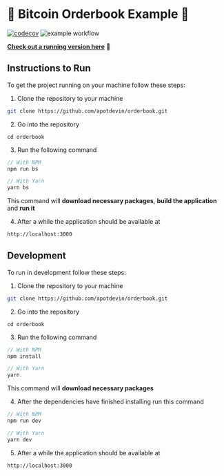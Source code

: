 # 🚀 Bitcoin Orderbook Example 🚀

[![codecov](https://codecov.io/gh/apotdevin/orderbook/branch/master/graph/badge.svg?token=PG4TDP315G)](https://codecov.io/gh/apotdevin/orderbook) ![example workflow](https://github.com/apotdevin/orderbook/actions/workflows/master-ci.yml/badge.svg)

**[Check out a running version here](https://orderbook.apotdevin.com/)** 👀

## Instructions to Run

To get the project running on your machine follow these steps:

1. Clone the repository to your machine

```bash
git clone https://github.com/apotdevin/orderbook.git
```

2. Go into the repository

```
cd orderbook
```

3. Run the following command

```js
// With NPM
npm run bs

// With Yarn
yarn bs
```

This command will **download necessary packages**, **build the application** and **run it**

4. After a while the application should be available at

```bash
http://localhost:3000
```

## Development

To run in development follow these steps:

1. Clone the repository to your machine

```bash
git clone https://github.com/apotdevin/orderbook.git
```

2. Go into the repository

```
cd orderbook
```

3. Run the following command

```js
// With NPM
npm install

// With Yarn
yarn
```

This command will **download necessary packages**

4. After the dependencies have finished installing run this command

```js
// With NPM
npm run dev

// With Yarn
yarn dev
```

5. After a while the application should be available at

```bash
http://localhost:3000
```
